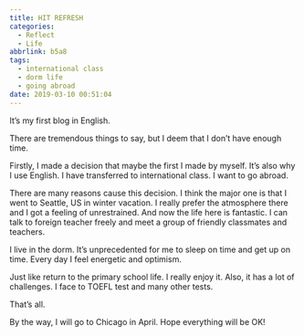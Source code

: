 ```yaml
---
title: HIT REFRESH
categories:
  - Reflect
  - Life
abbrlink: b5a8
tags:
  - international class
  - dorm life
  - going abroad
date: 2019-03-10 00:51:04
---
```


It’s my first blog in English.

There are tremendous things to say, but I deem that I don’t have enough time.

Firstly, I made a decision that maybe the first I made by myself. It’s also why I use English. I have transferred to international class. I want to go abroad.

There are many reasons cause this decision. I think the major one is that I went to Seattle, US in winter vacation. I really prefer the atmosphere there and I got a feeling of unrestrained. And now the life here is fantastic. I can talk to foreign teacher freely and meet a group of friendly classmates and teachers.

I live in the dorm. It’s unprecedented for me to sleep on time and get up on time. Every day I feel energetic and optimism.

Just like return to the primary school life. I really enjoy it. Also, it has a lot of challenges. I face to TOEFL test and many other tests.

That’s all.

By the way, I will go to Chicago in April. Hope everything will be OK!
